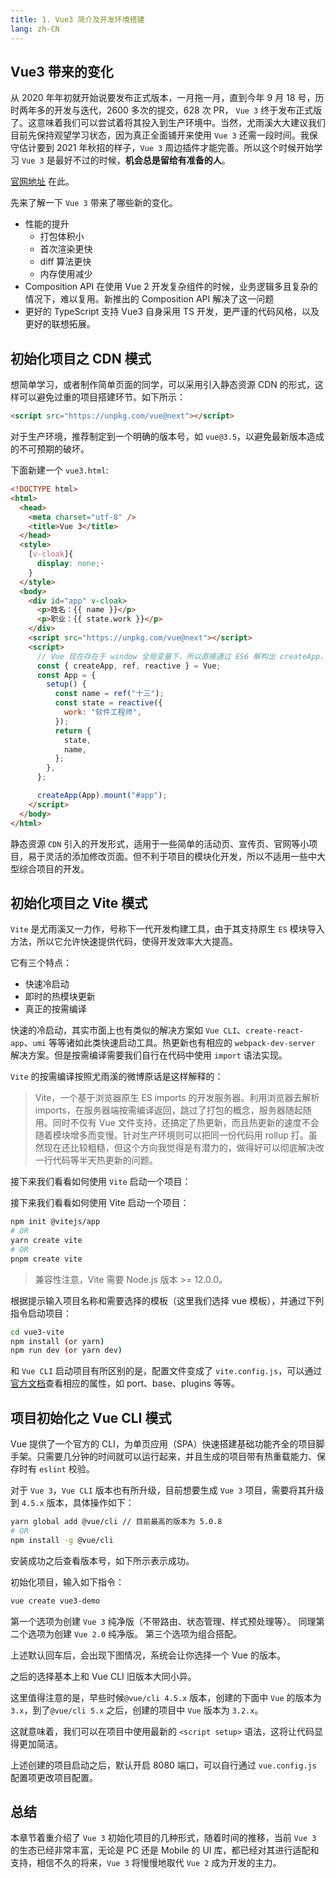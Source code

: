 ```yaml
---
title: 1. Vue3 简介及开发环境搭建
lang: zh-CN
---
```


## Vue3 带来的变化

从 2020 年年初就开始说要发布正式版本，一月拖一月，直到今年 9 月 18 号，历时两年多的开发与迭代，2600 多次的提交，628 次 PR， `Vue 3` 终于发布正式版了。这意味着我们可以尝试着将其投入到生产环境中。当然，尤雨溪大大建议我们目前先保持观望学习状态，因为真正全面铺开来使用 `Vue 3` 还需一段时间。我保守估计要到 2021 年秋招的样子，`Vue 3` 周边插件才能完善。所以这个时候开始学习 `Vue 3` 是最好不过的时候，**机会总是留给有准备的人**。

[官网地址](https://cn.vuejs.org/) 在此。

先来了解一下 `Vue 3` 带来了哪些新的变化。

- 性能的提升
  - 打包体积小
  - 首次渲染更快
  - diff 算法更快
  - 内存使用减少
- Composition API
  在使用 Vue 2 开发复杂组件的时候，业务逻辑多且复杂的情况下，难以复用。新推出的 Composition API 解决了这一问题
- 更好的 TypeScript 支持
  Vue3 自身采用 TS 开发，更严谨的代码风格，以及更好的联想拓展。

## 初始化项目之 CDN 模式

想简单学习，或者制作简单页面的同学，可以采用引入静态资源 CDN 的形式，这样可以避免过重的项目搭建环节。如下所示：

```html
<script src="https://unpkg.com/vue@next"></script>
```

对于生产环境，推荐制定到一个明确的版本号，如 `vue@3.5`，以避免最新版本造成的不可预期的破坏。

下面新建一个 `vue3.html`:

```html
<!DOCTYPE html>
<html>
  <head>
    <meta charset="utf-8" />
    <title>Vue 3</title>
  </head>
  <style>
    [v-cloak]{
      display: none;·
    }
  </style>
  <body>
    <div id="app" v-cloak>
      <p>姓名：{{ name }}</p>
      <p>职业：{{ state.work }}</p>
    </div>
    <script src="https://unpkg.com/vue@next"></script>
    <script>
      // Vue 现在存在于 window 全局变量下，所以直接通过 ES6 解构出 createApp、ref、reactive
      const { createApp, ref, reactive } = Vue;
      const App = {
        setup() {
          const name = ref("十三");
          const state = reactive({
            work: "软件工程师",
          });
          return {
            state,
            name,
          };
        },
      };

      createApp(App).mount("#app");
    </script>
  </body>
</html>
```

静态资源 `CDN` 引入的开发形式，适用于一些简单的活动页、宣传页、官网等小项目，易于灵活的添加修改页面。但不利于项目的模块化开发，所以不适用一些中大型综合项目的开发。

## 初始化项目之 Vite 模式

`Vite` 是尤雨溪又一力作，号称下一代开发构建工具，由于其支持原生 `ES` 模块导入方法，所以它允许快速提供代码，使得开发效率大大提高。

它有三个特点：

- 快速冷启动
- 即时的热模块更新
- 真正的按需编译

快速的冷启动，其实市面上也有类似的解决方案如 `Vue CLI`、`create-react-app`、`umi` 等等诸如此类快速启动工具。热更新也有相应的 `webpack-dev-server` 解决方案。但是按需编译需要我们自行在代码中使用 `import` 语法实现。

`Vite` 的按需编译按照尤雨溪的微博原话是这样解释的：

> Vite，一个基于浏览器原生 ES imports 的开发服务器。利用浏览器去解析 imports，在服务器端按需编译返回，跳过了打包的概念，服务器随起随用。同时不仅有 Vue 文件支持，还搞定了热更新，而且热更新的速度不会随着模块增多而变慢。针对生产环境则可以把同一份代码用 rollup 打。虽然现在还比较粗糙，但这个方向我觉得是有潜力的，做得好可以彻底解决改一行代码等半天热更新的问题。

接下来我们看看如何使用 `Vite` 启动一个项目：

接下来我们看看如何使用 Vite 启动一个项目：

```sh
npm init @vitejs/app
# OR
yarn create vite
# OR
pnpm create vite
```

> 兼容性注意，Vite 需要 Node.js 版本 >= 12.0.0。

根据提示输入项目名称和需要选择的模板（这里我们选择 vue 模板），并通过下列指令启动项目：

```sh
cd vue3-vite
npm install (or yarn)
npm run dev (or yarn dev)
```

和 `Vue CLI` 启动项目有所区别的是，配置文件变成了 `vite.config.js`，可以通过[官方文档](https://vitejs.cn/vite3-cn/)查看相应的属性，如 port、base、plugins 等等。

## 项目初始化之 Vue CLI 模式

Vue 提供了一个官方的 CLI，为单页应用（SPA）快速搭建基础功能齐全的项目脚手架。只需要几分钟的时间就可以运行起来，并且生成的项目带有热重载能力、保存时有 `eslint` 校验。

对于 `Vue 3`，`Vue CLI` 版本也有所升级，目前想要生成 `Vue 3` 项目，需要将其升级到 `4.5.x` 版本，具体操作如下：

```sh
yarn global add @vue/cli // 目前最高的版本为 5.0.8
# OR
npm install -g @vue/cli
```

安装成功之后查看版本号，如下所示表示成功。

初始化项目，输入如下指令：

```sh
vue create vue3-demo
```

第一个选项为创建 `Vue 3` 纯净版（不带路由、状态管理、样式预处理等）。 同理第二个选项为创建 `Vue 2.0` 纯净版。 第三个选项为组合搭配。

上述默认回车后，会出现下图情况，系统会让你选择一个 Vue 的版本。

之后的选择基本上和 Vue CLI 旧版本大同小异。

这里值得注意的是，早些时候`@vue/cli 4.5.x` 版本，创建的下面中 `Vue` 的版本为 `3.x`，到了`@vue/cli 5.x` 之后，创建的项目中 `Vue` 版本为 `3.2.x`。

这就意味着，我们可以在项目中使用最新的 `<script setup>` 语法，这将让代码显得更加简洁。

上述创建的项目启动之后，默认开启 8080 端口，可以自行通过 `vue.config.js` 配置项更改项目配置。

## 总结

本章节着重介绍了 `Vue 3` 初始化项目的几种形式，随着时间的推移，当前 `Vue 3` 的生态已经非常丰富，无论是 PC 还是 Mobile 的 UI 库，都已经对其进行适配和支持，相信不久的将来，`Vue 3` 将慢慢地取代 `Vue 2` 成为开发的主力。
